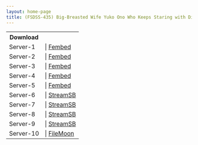 ```yaml
---
layout: home-page
title: (FSDSS-435) Big-Breasted Wife Yuko Ono Who Keeps Staring with Disdain While Being Violated by Her Perverted Father-in-law
---
```


<table><tbody>
<tr>
<th>Download</th>
</tr>
<tr>
<td>Server-1</td>
<td>| <a href="https://watchjavnow.xyz/f/pzl5gum60n5pe7r" target="_blank">Fembed</a></td>
</tr>
<tr>
<td>Server-2</td>
<td>| <a href="https://javhdfree.icu/f/pk7mdsm68zxgjq4" target="_blank">Fembed</a></td>
</tr>
<tr>
<td>Server-3</td>
<td>| <a href="https://mycloudzz.com/f/qxgelue76m5nmwd" target="_blank">Fembed</a></td>
</tr>
<tr>
<td>Server-4</td>
<td>| <a href="https://mycloudzz.com/f/pxg0eum60w8g-58" target="_blank">Fembed</a></td>
</tr>
<tr>
<td>Server-5</td>
<td>| <a href="https://mycloudzz.com/f/-jq1rcp854d6xkz" target="_blank">Fembed</a></td>
</tr>
<tr>
<td>Server-6</td>
<td>| <a href="https://javside.com/d/cm8ozv520i1r.html" target="_blank">StreamSB</a></td>
</tr>
<tr>
<td>Server-7</td>
<td>| <a href="https://sbthe.com/d/uomqt8jm3t7x.html" target="_blank">StreamSB</a></td>
</tr>
<tr>
<td>Server-8</td>
<td>| <a href="https://streamsb.net/d/c95jcj913h63.html" target="_blank">StreamSB</a></td>
</tr>
<tr>
<td>Server-9</td>
<td>| <a href="https://sbfull.com/d/s7m1xuqq6hnk.html" target="_blank">StreamSB</a></td>
</tr>
<tr>
<td>Server-10</td>
<td>| <a href="https://filemoon.sx/d/v9m2wj2u5n7x" target="_blank">FileMoon</a></td>
</tr>
</tbody></table>

